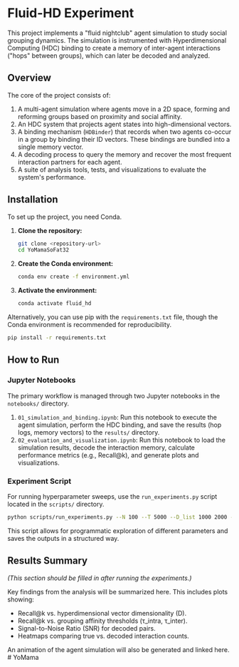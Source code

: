 # Fluid-HD Experiment

This project implements a "fluid nightclub" agent simulation to study social grouping dynamics. The simulation is instrumented with Hyperdimensional Computing (HDC) binding to create a memory of inter-agent interactions ("hops" between groups), which can later be decoded and analyzed.

## Overview

The core of the project consists of:
1.  A multi-agent simulation where agents move in a 2D space, forming and reforming groups based on proximity and social affinity.
2.  An HDC system that projects agent states into high-dimensional vectors.
3.  A binding mechanism (`HDBinder`) that records when two agents co-occur in a group by binding their ID vectors. These bindings are bundled into a single memory vector.
4.  A decoding process to query the memory and recover the most frequent interaction partners for each agent.
5.  A suite of analysis tools, tests, and visualizations to evaluate the system's performance.

## Installation

To set up the project, you need Conda.

1.  **Clone the repository:**
    ```bash
    git clone <repository-url>
    cd YoMamaSoFat32
    ```

2.  **Create the Conda environment:**
    ```bash
    conda env create -f environment.yml
    ```

3.  **Activate the environment:**
    ```bash
    conda activate fluid_hd
    ```

Alternatively, you can use pip with the `requirements.txt` file, though the Conda environment is recommended for reproducibility.

```bash
pip install -r requirements.txt
```

## How to Run

### Jupyter Notebooks

The primary workflow is managed through two Jupyter notebooks in the `notebooks/` directory.

1.  `01_simulation_and_binding.ipynb`: Run this notebook to execute the agent simulation, perform the HDC binding, and save the results (hop logs, memory vectors) to the `results/` directory.
2.  `02_evaluation_and_visualization.ipynb`: Run this notebook to load the simulation results, decode the interaction memory, calculate performance metrics (e.g., Recall@k), and generate plots and visualizations.

### Experiment Script

For running hyperparameter sweeps, use the `run_experiments.py` script located in the `scripts/` directory.

```bash
python scripts/run_experiments.py --N 100 --T 5000 --D_list 1000 2000 --tau_intra_list 0.8 0.9 --output_dir results/sweeps
```

This script allows for programmatic exploration of different parameters and saves the outputs in a structured way.

## Results Summary

*(This section should be filled in after running the experiments.)*

Key findings from the analysis will be summarized here. This includes plots showing:
*   Recall@k vs. hyperdimensional vector dimensionality (D).
*   Recall@k vs. grouping affinity thresholds (τ_intra, τ_inter).
*   Signal-to-Noise Ratio (SNR) for decoded pairs.
*   Heatmaps comparing true vs. decoded interaction counts.

An animation of the agent simulation will also be generated and linked here.
#   Y o M a m a  
 